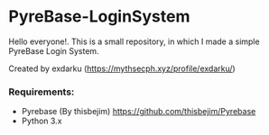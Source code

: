# PyreBase-LoginSystem
Hello everyone!. This is a small repository, in which I made a simple PyreBase Login System.

Created by exdarku (https://mythsecph.xyz/profile/exdarku/)

### Requirements: 
 - Pyrebase (By thisbejim)
 https://github.com/thisbejim/Pyrebase
 - Python 3.x
